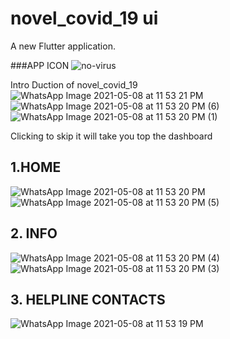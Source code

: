 # novel_covid_19 ui

A new Flutter application.


###APP ICON
![no-virus](https://user-images.githubusercontent.com/43946793/117549704-80896d00-b059-11eb-9b9c-c957378b1896.png)


Intro Duction of novel_covid_19
![WhatsApp Image 2021-05-08 at 11 53 21 PM](https://user-images.githubusercontent.com/43946793/117549634-24bee400-b059-11eb-90c9-78e74db589db.jpeg)
![WhatsApp Image 2021-05-08 at 11 53 20 PM (6)](https://user-images.githubusercontent.com/43946793/117549638-2ab4c500-b059-11eb-9ade-7a668dddf6f0.jpeg)
![WhatsApp Image 2021-05-08 at 11 53 20 PM (1)](https://user-images.githubusercontent.com/43946793/117549643-2e484c00-b059-11eb-983c-5fd129dfc441.jpeg)


Clicking to skip it will take you top the dashboard
## 1.HOME
![WhatsApp Image 2021-05-08 at 11 53 20 PM](https://user-images.githubusercontent.com/43946793/117549658-4cae4780-b059-11eb-8bbc-9fd295b43523.jpeg)
![WhatsApp Image 2021-05-08 at 11 53 20 PM (5)](https://user-images.githubusercontent.com/43946793/117549660-4fa93800-b059-11eb-9c37-45844e715108.jpeg)

## 2. INFO
![WhatsApp Image 2021-05-08 at 11 53 20 PM (4)](https://user-images.githubusercontent.com/43946793/117549666-5932a000-b059-11eb-8a15-5397eceedd36.jpeg)
![WhatsApp Image 2021-05-08 at 11 53 20 PM (3)](https://user-images.githubusercontent.com/43946793/117549673-5c2d9080-b059-11eb-9a27-5d8b74dc135b.jpeg)

## 3. HELPLINE CONTACTS
![WhatsApp Image 2021-05-08 at 11 53 19 PM](https://user-images.githubusercontent.com/43946793/117549680-68195280-b059-11eb-915e-553fd25364c1.jpeg)

